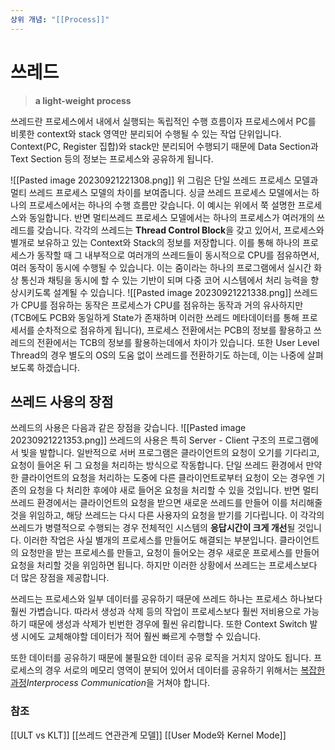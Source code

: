 ```yaml
---
상위 개념: "[[Process]]"
---
```

# 쓰레드
> **a light-weight process**

쓰레드란 프로세스에서 내에서 실행되는 독립적인 수행 흐름이자 프로세스에서 PC를 비롯한 context와 stack 영역만 분리되어 수행될 수 있는 작업 단위입니다. Context(PC, Register 집합)와 stack만 분리되어 수행되기 때문에 Data Section과 Text Section 등의 정보는 프로세스와 공유하게 됩니다.

![[Pasted image 20230921221308.png]]
위 그림은 단일 쓰레드 프로세스 모델과 멀티 쓰레드 프로세스 모델의 차이를 보여줍니다.
싱글 쓰레드 프로세스 모델에서는 하나의 프로세스에서는 하나의 수행 흐름만 갖습니다. 이 예시는 위에서 쭉 설명한 프로세스와 동일합니다. 반면 멀티쓰레드 프로세스 모델에서는 하나의 프로세스가 여러개의 쓰레드를 갖습니다. 각각의 쓰레드는 **Thread Control Block**을 갖고 있어서, 프로세스와 별개로 보유하고 있는 Context와 Stack의 정보를 저장합니다. 이를 통해 하나의 프로세스가 동작할 때 그 내부적으로 여러개의 쓰레드들이 동시적으로 CPU를 점유하면서, 여러 동작이 동시에 수행될 수 있습니다. 이는 줌이라는 하나의 프로그램에서 실시간 화상 통신과 채팅을 동시에 할 수 있는 기반이 되며 다중 코어 시스템에서 처리 능력을 향상시키도록 설계될 수 있습니다.
![[Pasted image 20230921221338.png]]
쓰레드가 CPU를 점유하는 동작은 프로세스가 CPU를 점유하는 동작과 거의 유사하지만 (TCB에도 PCB와 동일하게 State가 존재하며 이러한 쓰레드 메타데이터를 통해 프로세서를 순차적으로 점유하게 됩니다), 프로세스 전환에서는 PCB의 정보를 활용하고 쓰레드의 전환에서는 TCB의 정보를 활용하는데에서 차이가 있습니다. 또한 User Level Thread의 경우 별도의 OS의 도움 없이 쓰레드를 전환하기도 하는데, 이는 나중에 살펴보도록 하겠습니다.
## 쓰레드 사용의 장점
쓰레드의 사용은 다음과 같은 장점을 갖습니다.
![[Pasted image 20230921221353.png]]
쓰레드의 사용은 특히 Server - Client 구조의 프로그램에서 빛을 발합니다. 일반적으로 서버 프로그램은 클라이언트의 요청이 오기를 기다리고, 요청이 들어온 뒤 그 요청을 처리하는 방식으로 작동합니다. 단일 쓰레드 환경에서 만약 한 클라이언트의 요청을 처리하는 도중에 다른 클라이언트로부터 요청이 오는 경우엔 기존의 요청을 다 처리한 후에야 새로 들어온 요청을 처리할 수 있을 것입니다. 반면 멀티 쓰레드 환경에서는 클라이언트의 요청을 받으면 새로운 쓰레드를 만들어 이를 처리해줄 것을 위임하고, 해당 쓰레드는 다시 다른 사용자의 요청을 받기를 기다립니다. 이 각각의 쓰레드가 병렬적으로 수행되는 경우 전체적인 시스템의 **응답시간이 크게 개선**될 것입니다.
이러한 작업은 사실 별개의 프로세스를 만들어도 해결되는 부분입니다. 클라이언트의 요청만을 받는 프로세스를 만들고, 요청이 들어오는 경우 새로운 프로세스를 만들어 요청을 처리할 것을 위임하면 됩니다. 하지만 이러한 상황에서 쓰레드는 프로세스보다 더 많은 장점을 제공합니다.

쓰레드는 프로세스와 일부 데이터를 공유하기 때문에 쓰레드 하나는 프로세스 하나보다 훨씬 가볍습니다. 따라서 생성과 삭제 등의 작업이 프로세스보다 훨씬 저비용으로 가능하기 때문에 생성과 삭제가 빈번한 경우에 훨씬 유리합니다. 또한 Context Switch 발생 시에도 교체해야할 데이터가 적어 훨씬 빠르게 수행할 수 있습니다.

또한 데이터를 공유하기 때문에 불필요한 데이터 공유 로직을 거치지 않아도 됩니다. 프로세스의 경우 서로의 메모리 영역이 분되어 있어서 데이터를 공유하기 위해서는 [복잡한 과정](IPC)*Interprocess Communication*을 거쳐야 합니다.

### 참조
[[ULT vs KLT]]
[[쓰레드 연관관계 모델]]
[[User Mode와 Kernel Mode]]

